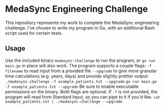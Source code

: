 # MedaSync Engineering Challenge
This repository represents my work to complete the MedaSync engineering challenge. I've chosen to write my program in Go, with an additional Bash script used for certain tests.

## Usage
Use the included binary `medasync-challenge` to run the program, or `go run main.go` in place will also work.
The program supports a couple flags:
`-f filename` to read input from a provided file
`--upgrade` to give more granular time calculations (e.g. years, days) and provide slightly prettier output.
`./medasync-challenge -f example_patients.txt --upgrade`
`go run main.go -f example_patients.txt --upgrade`
Be sure to enable executable permissions on the binary.
Both flags are optional. If `-f` is not provided, the program will read from Standard Input, so you can pipe to it if you'd like.
`cat example_patients.txt | ./medasync-challenge --upgrade`
